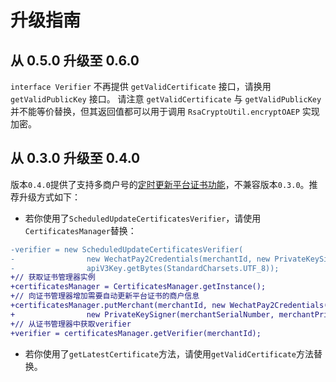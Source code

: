 # 升级指南

## 从 0.5.0 升级至 0.6.0
`interface Verifier` 不再提供 `getValidCertificate` 接口，请换用 `getValidPublicKey` 接口。
请注意 `getValidCertificate` 与 `getValidPublicKey` 并不能等价替换，但其返回值都可以用于调用 `RsaCryptoUtil.encryptOAEP` 实现加密。

## 从 0.3.0 升级至 0.4.0

版本`0.4.0`提供了支持多商户号的[定时更新平台证书功能](README.md#定时更新平台证书功能)，不兼容版本`0.3.0`。推荐升级方式如下：

- 若你使用了`ScheduledUpdateCertificatesVerifier`，请使用`CertificatesManager`替换：

```diff
-verifier = new ScheduledUpdateCertificatesVerifier(
-                new WechatPay2Credentials(merchantId, new PrivateKeySigner(merchantSerialNumber, merchantPrivateKey)),
-                apiV3Key.getBytes(StandardCharsets.UTF_8));
+// 获取证书管理器实例
+certificatesManager = CertificatesManager.getInstance();
+// 向证书管理器增加需要自动更新平台证书的商户信息
+certificatesManager.putMerchant(merchantId, new WechatPay2Credentials(merchantId,
+                new PrivateKeySigner(merchantSerialNumber, merchantPrivateKey)), apiV3Key.getBytes(StandardCharsets.UTF_8));
+// 从证书管理器中获取verifier
+verifier = certificatesManager.getVerifier(merchantId);
```

- 若你使用了`getLatestCertificate`方法，请使用`getValidCertificate`方法替换。
